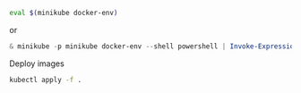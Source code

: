 ```bash
eval $(minikube docker-env)
```
or
```powershell
& minikube -p minikube docker-env --shell powershell | Invoke-Expression
```

Deploy images


```bash
kubectl apply -f .
```


